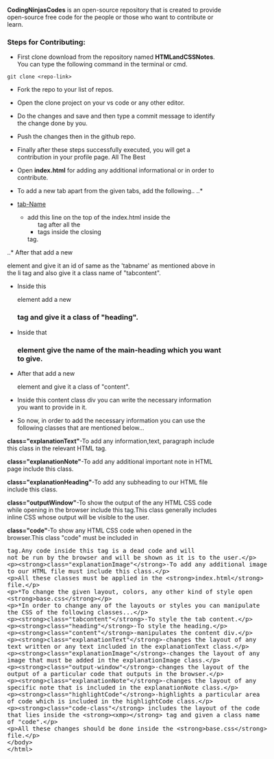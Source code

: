 **CodingNinjasCodes** is an open-source repository that is created to provide open-source free code for the people or those who want to contribute or learn.

### Steps for Contributing:

- First clone download from the repository named **HTMLandCSSNotes**.
  You can type the following command in the terminal or cmd.

```shell
git clone <repo-link>
```

- Fork the repo to your list of repos.
- Open the clone project on your vs code or any other editor.
- Do the changes and save and then type a commit message to identify the change done by you.
- Push the changes then in the github repo.
- Finally after these steps successfully executed, you will get a contribution in your profile page.
  All The Best

- Open **index.html** for adding any additional informational or in order to contribute.

- To add a new tab apart from the given tabs, add the following..
  ..\* <li onclick="openPage(event, 'tab_name')"><a href="javascript:void(0)" class="tablinks">tab-Name</a></li>
  - add this line on the top of the index.html inside the <ul> tag after all the <li> tags inside the closing </ul> tag.

..\* After that add a new **<div>** element and give it an id of same as the 'tabname' as mentioned above in the li tag and also give it a class name of "tabcontent".

- Inside this <div> element add a new <h3> tag and give it a class of "heading".

- Inside that <h3> element give the name of the main-heading which you want to give.

- After that add a new <div> element and give it a class of "content".

- Inside this content class div you can write the necessary information you want to provide in it.

- So now, in order to add the necessary information you can use the following classes that are mentioned below...

**class="explanationText"**-To add any information,text, paragraph include this class in the relevant HTML tag.

**class="explanationNote"**-To add any additional important note in HTML page include this class.

**class="explanationHeading"**-To add any subheading to our HTML file include this class.

**class="outputWindow"**-To show the output of the any HTML CSS code while opening in the browser include this tag.This class generally includes inline CSS whose output will be visible to the user.

**class="code"**-To show any HTML CSS code when opened in the browser.This class "code" must be included in <xmp class="code">tag.Any code inside this tag is a dead code and will not be run by the browser and will be shown as it is to the user.

**class="explanationImage"**-To add any additional image to our HTML file must include this class.

All these classes must be applied in the **index.html** file.

\*To change the given layout, colors, any other kind of style open **base.css**

\*In order to change any of the layouts or styles you can manipulate the CSS of the following classes...

**class="tabcontent"**-To style the tab content.

**class="heading"**-To style the heading.

**class="content"**-manipulates the content div.

**class="explanationText"**-changes the layout of any text written or any text included in the explanationText class.

**class="explanationImage"**-changes the layout of any image that must be added in the explanationImage class.

**class="output-window"**-changes the layout of the output of a particular code that outputs in the browser.

**class="explanationNote"**-changes the layout of any specific note that is included in the explanationNote class.

**class="highlightCode"**-highlights a particular area of code which is included in the highlightCode class.

**class="code-class"** includes the layout of the code that lies inside the **<xmp>** tag and given a class name of "code".

All these changes should be done inside the **base.css** file.
